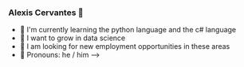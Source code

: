 ### Alexis Cervantes 👋 

- 🔭 I'm currently learning the python language and the c# language
- 👯 I want to grow in data science
- 🤔 I am looking for new employment opportunities in these areas
- 💬 Pronouns: he / him
-->
